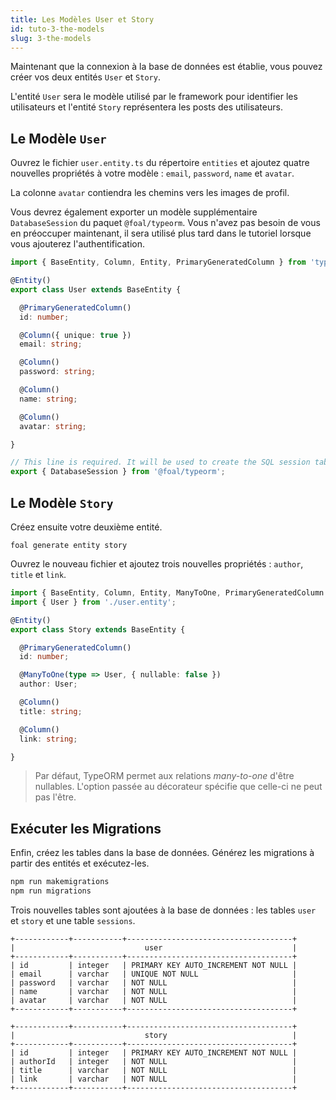 ```yaml
---
title: Les Modèles User et Story
id: tuto-3-the-models
slug: 3-the-models
---
```


Maintenant que la connexion à la base de données est établie, vous pouvez créer vos deux entités `User` et `Story`.

L'entité `User` sera le modèle utilisé par le framework pour identifier les utilisateurs et l'entité `Story` représentera les posts des utilisateurs.

## Le Modèle `User`

Ouvrez le fichier `user.entity.ts` du répertoire `entities` et ajoutez quatre nouvelles propriétés à votre modèle : `email`, `password`, `name` et `avatar`.

La colonne `avatar` contiendra les chemins vers les images de profil.

Vous devrez également exporter un modèle supplémentaire `DatabaseSession` du paquet `@foal/typeorm`. Vous n'avez pas besoin de vous en préoccuper maintenant, il sera utilisé plus tard dans le tutoriel lorsque vous ajouterez l'authentification.

```typescript
import { BaseEntity, Column, Entity, PrimaryGeneratedColumn } from 'typeorm';

@Entity()
export class User extends BaseEntity {

  @PrimaryGeneratedColumn()
  id: number;

  @Column({ unique: true })
  email: string;

  @Column()
  password: string;

  @Column()
  name: string;

  @Column()
  avatar: string;

}

// This line is required. It will be used to create the SQL session table later in the tutorial.
export { DatabaseSession } from '@foal/typeorm';
```

## Le Modèle `Story`

Créez ensuite votre deuxième entité.

```
foal generate entity story
```

Ouvrez le nouveau fichier et ajoutez trois nouvelles propriétés : `author`, `title` et `link`.

```typescript
import { BaseEntity, Column, Entity, ManyToOne, PrimaryGeneratedColumn } from 'typeorm';
import { User } from './user.entity';

@Entity()
export class Story extends BaseEntity {

  @PrimaryGeneratedColumn()
  id: number;

  @ManyToOne(type => User, { nullable: false })
  author: User;

  @Column()
  title: string;

  @Column()
  link: string;

}
```

> Par défaut, TypeORM permet aux relations *many-to-one* d'être nullables. L'option passée au décorateur spécifie que celle-ci ne peut pas l'être.

## Exécuter les Migrations

Enfin, créez les tables dans la base de données. Générez les migrations à partir des entités et exécutez-les.

```bash
npm run makemigrations
npm run migrations
```

Trois nouvelles tables sont ajoutées à la base de données : les tables `user` et `story` et une table `sessions`.

```
+------------+-----------+-------------------------------------+
|                             user                             |
+------------+-----------+-------------------------------------+
| id         | integer   | PRIMARY KEY AUTO_INCREMENT NOT NULL |
| email      | varchar   | UNIQUE NOT NULL                     |
| password   | varchar   | NOT NULL                            |
| name       | varchar   | NOT NULL                            |
| avatar     | varchar   | NOT NULL                            |
+------------+-----------+-------------------------------------+
```

```
+------------+-----------+-------------------------------------+
|                             story                            |
+------------+-----------+-------------------------------------+
| id         | integer   | PRIMARY KEY AUTO_INCREMENT NOT NULL |
| authorId   | integer   | NOT NULL                            |
| title      | varchar   | NOT NULL                            |
| link       | varchar   | NOT NULL                            |
+------------+-----------+-------------------------------------+
```